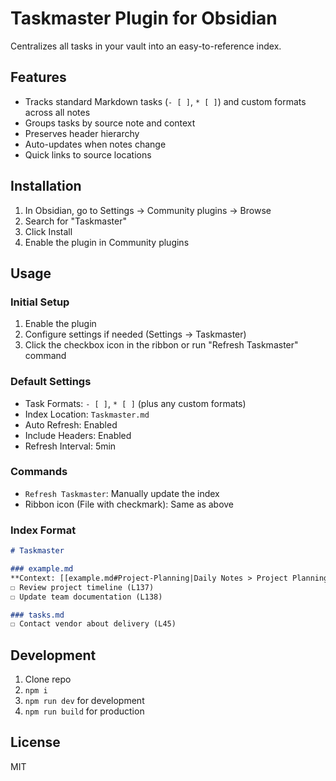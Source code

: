 # Taskmaster Plugin for Obsidian

Centralizes all tasks in your vault into an easy-to-reference index.

## Features

- Tracks standard Markdown tasks (`- [ ]`, `* [ ]`) and custom formats across all notes
- Groups tasks by source note and context
- Preserves header hierarchy
- Auto-updates when notes change
- Quick links to source locations

## Installation

1. In Obsidian, go to Settings → Community plugins → Browse
2. Search for "Taskmaster"
3. Click Install
4. Enable the plugin in Community plugins

## Usage

### Initial Setup

1. Enable the plugin
2. Configure settings if needed (Settings → Taskmaster)
3. Click the checkbox icon in the ribbon or run "Refresh Taskmaster" command

### Default Settings

- Task Formats: `- [ ]`, `* [ ]` (plus any custom formats)
- Index Location: `Taskmaster.md`
- Auto Refresh: Enabled
- Include Headers: Enabled
- Refresh Interval: 5min

### Commands

- `Refresh Taskmaster`: Manually update the index
- Ribbon icon (File with checkmark): Same as above

### Index Format

```markdown
# Taskmaster

### example.md
**Context: [[example.md#Project-Planning|Daily Notes > Project Planning]]**
☐ Review project timeline (L137)
☐ Update team documentation (L138)

### tasks.md
☐ Contact vendor about delivery (L45)
```

## Development

1. Clone repo
2. `npm i`
3. `npm run dev` for development
4. `npm run build` for production

## License

MIT
